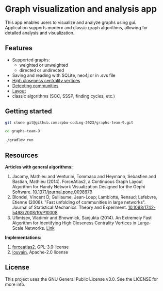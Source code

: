 # Graph visualization and analysis app

This app enables users to visualize and analyze graphs using gui. 
Application supports modern and classic graph algorithms, allowing for detailed analysis and visualization.

## Features
- Supported graphs: 
  - weighted or unweighted 
  - directed or undirected
- Saving and reading with SQLite, neo4j or in .svs file
- [High closeness centrality vertices](https://www.researchgate.net/publication/281414046_An_Extremely_Fast_Algorithm_for_Identifying_High_Closeness_Centrality_Vertices_in_Large-Scale_Networks)
- [Detecting communities](https://en.wikipedia.org/wiki/Louvain_method)
- [Layout](https://www.researchgate.net/publication/262977655_ForceAtlas2_a_Continuous_Graph_Layout_Algorithm_for_Handy_Network_Visualization_Designed_for_the_Gephi_Software)
- classic algorithms (SCC, SSSP, finding cycles, etc.)

## Getting started

```bash
git clone git@github.com:spbu-coding-2023/graphs-team-9.git

cd graphs-team-9

./gradlew run
```

## Resources

**Articles with general algorithms:**
1. Jacomy, Mathieu and Venturini, Tommaso and Heymann, Sebastien and Bastian, Mathieu (2014). ForceAtlas2, a Continuous Graph Layout Algorithm for Handy Network Visualization Designed for the Gephi Software. [10.1371/journal.pone.0098679](https://www.researchgate.net/publication/262977655_ForceAtlas2_a_Continuous_Graph_Layout_Algorithm_for_Handy_Network_Visualization_Designed_for_the_Gephi_Software)
2. Blondel, Vincent D; Guillaume, Jean-Loup; Lambiotte, Renaud; Lefebvre, Etienne (2008). "Fast unfolding of communities in large networks". Journal of Statistical Mechanics: Theory and Experiment. [10.1088/1742-5468/2008/10/P10008](https://iopscience.iop.org/article/10.1088/1742-5468/2008/10/P10008)
3. Ufimtsev, Vladimir and Bhowmick, Sanjukta (2014). An Extremely Fast Algorithm for Identifying High Closeness Centrality Vertices in Large-Scale Networks. [Link](https://www.researchgate.net/publication/281414046_An_Extremely_Fast_Algorithm_for_Identifying_High_Closeness_Centrality_Vertices_in_Large-Scale_Networks)


**Implementations:**
1. [forceatlas2](https://github.com/bhargavchippada/forceatlas2/tree/master), GPL-3.0 license
2. [louvain](https://github.com/JetBrains-Research/louvain/tree/main), Apache-2.0 license

## License

This project uses the GNU General Public License v3.0. See the LICENSE for more info.

